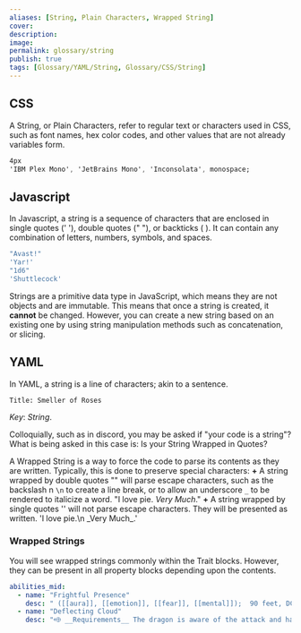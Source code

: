 ```yaml
---
aliases: [String, Plain Characters, Wrapped String]
cover: 
description: 
image: 
permalink: glossary/string
publish: true
tags: [Glossary/YAML/String, Glossary/CSS/String]
---
```


## CSS

A String, or Plain Characters, refer to regular text or characters used in CSS, such as font names, hex color codes, and other values that are not already variables form.


```css
4px
'IBM Plex Mono', 'JetBrains Mono', 'Inconsolata', monospace;
```

## Javascript

In Javascript, a string is a sequence of characters that are enclosed in single quotes (' '), double quotes (" "), or backticks ( ). It can contain any combination of letters, numbers, symbols, and spaces.

```js
"Avast!"
'Yar!'
"1d6"
'Shuttlecock'
```

Strings are a primitive data type in JavaScript, which means they are not objects and are immutable. This means that once a string is created, it **cannot** be changed. However, you can create a new string based on an existing one by using string manipulation methods such as concatenation, or slicing.

## YAML

In YAML, a string is a line of characters; akin to a sentence.

`Title: Smeller of Roses`

*Key*: *String*.

Colloquially, such as in discord, you may be asked if "your code is a string"? What is being asked in this case is: Is your String Wrapped in Quotes?

A Wrapped String is a way to force the code to parse its contents as they are written. Typically, this is done to preserve special characters:
    **+** A string wrapped by double quotes "" will parse escape characters, such as the backslash n `\n` to create a line break, or to allow an underscore `_` to be rendered to italicize a word. "I love pie.
    *Very Much*."
    **+** A string wrapped by single quotes '' will not parse escape characters. They will be presented as written. 'I love pie.\\n \_Very Much\_.'

### Wrapped Strings

You will see wrapped strings commonly within the Trait blocks. However, they can be present in all property blocks depending upon the contents.

```yaml
abilities_mid:
  - name: "Frightful Presence"
    desc: " ([[aura]], [[emotion]], [[fear]], [[mental]]);  90 feet, DC 32."
  - name: "Deflecting Cloud"
    desc: "⬲ __Requirements__ The dragon is aware of the attack and has a free wing __Trigger__ The dragon is the target of a ranged attack __Effect__  The cloud dragon flexes a wing and creates a billowing cloud of mist. The dragon is treated as if they were [[hidden|hidden]] for the purposes of resolving the triggering attack, so normally the attacker must succeed at a DC 11 flat check to target them. The dragon also gains a +4 circumstance bonus to AC against the triggering attack."
```

